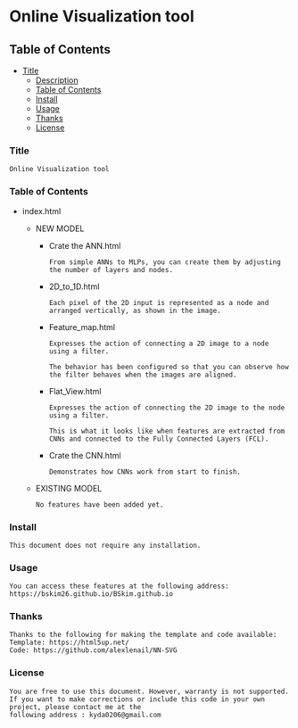 # Online Visualization tool

## Table of Contents

- [Title](#Title)
  - [Description](#description)
  - [Table of Contents](#table-of-contents-1)
  - [Install](#install)
  - [Usage](#usage)
  - [Thanks](#thanks)
  - [License](#license)

### Title
    Online Visualization tool

### Table of Contents
- index.html
  - NEW MODEL
    - Crate the ANN.html
    
          From simple ANNs to MLPs, you can create them by adjusting the number of layers and nodes.
          
    - 2D_to_1D.html
    
          Each pixel of the 2D input is represented as a node and arranged vertically, as shown in the image.
          
    - Feature_map.html
    
          Expresses the action of connecting a 2D image to a node using a filter. 
          
          The behavior has been configured so that you can observe how the filter behaves when the images are aligned.
          
    - Flat_View.html
    
          Expresses the action of connecting the 2D image to the node using a filter.
          
          This is what it looks like when features are extracted from CNNs and connected to the Fully Connected Layers (FCL).
          
    - Crate the CNN.html
    
          Demonstrates how CNNs work from start to finish.
          
  - EXISTING MODEL
    
        No features have been added yet.

### Install
    This document does not require any installation.

### Usage
    You can access these features at the following address:
    https://bskim26.github.io/BSkim.github.io

### Thanks
    Thanks to the following for making the template and code available:
    Template: https://html5up.net/
    Code: https://github.com/alexlenail/NN-SVG

### License
    You are free to use this document. However, warranty is not supported. 
    If you want to make corrections or include this code in your own project, please contact me at the 
    following address : kyda0206@gmail.com
